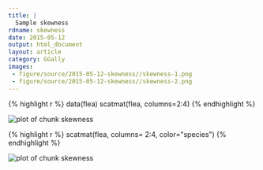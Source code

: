 ```yaml
---
title: |
  Sample skewness
rdname: skewness
date: 2015-05-12
output: html_document
layout: article
category: GGally
images:
 - figure/source/2015-05-12-skewness//skewness-1.png
 - figure/source/2015-05-12-skewness//skewness-2.png
---
```





{% highlight r %}
data(flea)
scatmat(flea, columns=2:4)
{% endhighlight %}

![plot of chunk skewness](/allYourFigureAreBelongToUs/figure/source/2015-05-12-skewness/skewness-1.png) 

{% highlight r %}
scatmat(flea, columns= 2:4, color="species")
{% endhighlight %}

![plot of chunk skewness](/allYourFigureAreBelongToUs/figure/source/2015-05-12-skewness/skewness-2.png) 